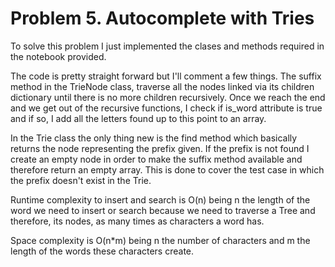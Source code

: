 # Problem 5. Autocomplete with Tries

To solve this problem I just implemented the clases and methods required in the notebook provided.

The code is pretty straight forward but I'll comment a few things.
The suffix method in the TrieNode class, traverse all the nodes linked via its children dictionary
until there is no more children recursively. Once we reach the end and we get out of the recursive functions,
 I check if is_word attribute is true and if so, I add all the letters found up to this point to an array.
 
In the Trie class the only thing new is the find method which basically returns the node representing the prefix
given. If the prefix is not found I create an empty node in order to make the suffix method available and therefore
return an empty array. This is done to cover the test case in which the prefix doesn't exist in the Trie.

Runtime complexity to insert and search is O(n) being n the length of the word we need to insert or search
 because we need to traverse a Tree and therefore, its nodes, as many times as characters a word has.
 
Space complexity is O(n*m) being n the number of characters and m the length of the words these characters create.
